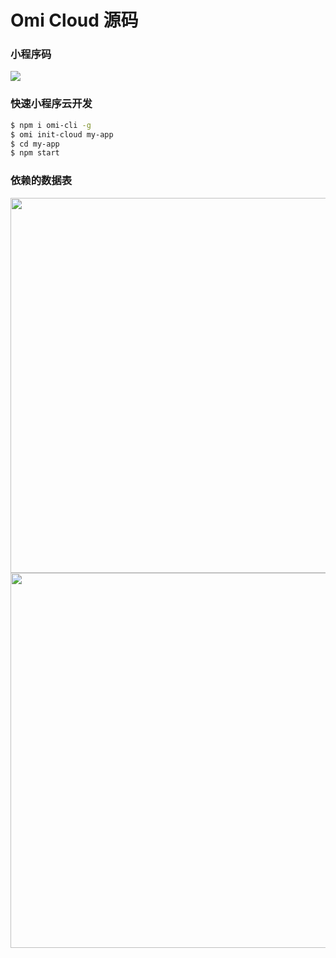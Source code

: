 # Omi Cloud 源码

### 小程序码

![](https://github.com/Tencent/omi/raw/master/assets/omi-cloud.jpg)

### 快速小程序云开发

```bash
$ npm i omi-cli -g 
$ omi init-cloud my-app     
$ cd my-app          
$ npm start          
```

### 依赖的数据表

<img src="https://github.com/Tencent/omi/raw/master/assets/omi-cloud-db.jpg"  width="600">

<img src="https://github.com/Tencent/omi/raw/master/assets/omi-cloud-db-todo.jpg"  width="600">
